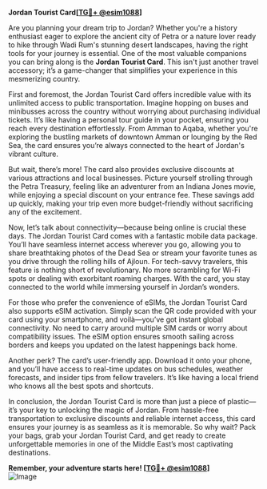**Jordan Tourist Card[[TG💪+ @esim1088](https://t.me/s/esim1088)]**

Are you planning your dream trip to Jordan? Whether you're a history enthusiast eager to explore the ancient city of Petra or a nature lover ready to hike through Wadi Rum's stunning desert landscapes, having the right tools for your journey is essential. One of the most valuable companions you can bring along is the **Jordan Tourist Card**. This isn't just another travel accessory; it’s a game-changer that simplifies your experience in this mesmerizing country.

First and foremost, the Jordan Tourist Card offers incredible value with its unlimited access to public transportation. Imagine hopping on buses and minibusses across the country without worrying about purchasing individual tickets. It’s like having a personal tour guide in your pocket, ensuring you reach every destination effortlessly. From Amman to Aqaba, whether you're exploring the bustling markets of downtown Amman or lounging by the Red Sea, the card ensures you’re always connected to the heart of Jordan's vibrant culture.

But wait, there’s more! The card also provides exclusive discounts at various attractions and local businesses. Picture yourself strolling through the Petra Treasury, feeling like an adventurer from an Indiana Jones movie, while enjoying a special discount on your entrance fee. These savings add up quickly, making your trip even more budget-friendly without sacrificing any of the excitement.

Now, let’s talk about connectivity—because being online is crucial these days. The Jordan Tourist Card comes with a fantastic mobile data package. You’ll have seamless internet access wherever you go, allowing you to share breathtaking photos of the Dead Sea or stream your favorite tunes as you drive through the rolling hills of Ajloun. For tech-savvy travelers, this feature is nothing short of revolutionary. No more scrambling for Wi-Fi spots or dealing with exorbitant roaming charges. With the card, you stay connected to the world while immersing yourself in Jordan’s wonders.

For those who prefer the convenience of eSIMs, the Jordan Tourist Card also supports eSIM activation. Simply scan the QR code provided with your card using your smartphone, and voilà—you’ve got instant global connectivity. No need to carry around multiple SIM cards or worry about compatibility issues. The eSIM option ensures smooth sailing across borders and keeps you updated on the latest happenings back home.

Another perk? The card’s user-friendly app. Download it onto your phone, and you’ll have access to real-time updates on bus schedules, weather forecasts, and insider tips from fellow travelers. It’s like having a local friend who knows all the best spots and shortcuts.

In conclusion, the Jordan Tourist Card is more than just a piece of plastic—it’s your key to unlocking the magic of Jordan. From hassle-free transportation to exclusive discounts and reliable internet access, this card ensures your journey is as seamless as it is memorable. So why wait? Pack your bags, grab your Jordan Tourist Card, and get ready to create unforgettable memories in one of the Middle East’s most captivating destinations.

**Remember, your adventure starts here! [[TG💪+ @esim1088](https://t.me/s/esim1088)]**  
![Image](https://i.postimg.cc/Y0z9fWf4/image.png)